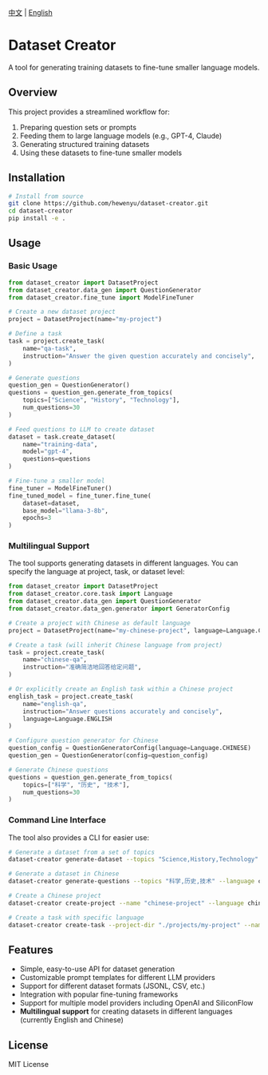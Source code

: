 [中文](README_zh.md) | [English](README.md)


# Dataset Creator

A tool for generating training datasets to fine-tune smaller language models.



## Overview

This project provides a streamlined workflow for:

1. Preparing question sets or prompts
2. Feeding them to large language models (e.g., GPT-4, Claude)
3. Generating structured training datasets
4. Using these datasets to fine-tune smaller models

## Installation

```bash
# Install from source
git clone https://github.com/hewenyu/dataset-creator.git
cd dataset-creator
pip install -e .
```

## Usage

### Basic Usage

```python
from dataset_creator import DatasetProject
from dataset_creator.data_gen import QuestionGenerator
from dataset_creator.fine_tune import ModelFineTuner

# Create a new dataset project
project = DatasetProject(name="my-project")

# Define a task
task = project.create_task(
    name="qa-task",
    instruction="Answer the given question accurately and concisely",
)

# Generate questions
question_gen = QuestionGenerator()
questions = question_gen.generate_from_topics(
    topics=["Science", "History", "Technology"],
    num_questions=30
)

# Feed questions to LLM to create dataset
dataset = task.create_dataset(
    name="training-data",
    model="gpt-4",
    questions=questions
)

# Fine-tune a smaller model
fine_tuner = ModelFineTuner()
fine_tuned_model = fine_tuner.fine_tune(
    dataset=dataset,
    base_model="llama-3-8b",
    epochs=3
)
```

### Multilingual Support

The tool supports generating datasets in different languages. You can specify the language at project, task, or dataset level:

```python
from dataset_creator import DatasetProject
from dataset_creator.core.task import Language
from dataset_creator.data_gen import QuestionGenerator
from dataset_creator.data_gen.generator import GeneratorConfig

# Create a project with Chinese as default language
project = DatasetProject(name="my-chinese-project", language=Language.CHINESE)

# Create a task (will inherit Chinese language from project)
task = project.create_task(
    name="chinese-qa",
    instruction="准确简洁地回答给定问题",
)

# Or explicitly create an English task within a Chinese project
english_task = project.create_task(
    name="english-qa",
    instruction="Answer questions accurately and concisely",
    language=Language.ENGLISH
)

# Configure question generator for Chinese
question_config = QuestionGeneratorConfig(language=Language.CHINESE)
question_gen = QuestionGenerator(config=question_config)

# Generate Chinese questions
questions = question_gen.generate_from_topics(
    topics=["科学", "历史", "技术"],
    num_questions=30
)
```

### Command Line Interface

The tool also provides a CLI for easier use:

```bash
# Generate a dataset from a set of topics
dataset-creator generate-dataset --topics "Science,History,Technology" --output my_dataset.jsonl

# Generate a dataset in Chinese
dataset-creator generate-questions --topics "科学,历史,技术" --language chinese --output chinese_questions.json

# Create a Chinese project
dataset-creator create-project --name "chinese-project" --language chinese

# Create a task with specific language
dataset-creator create-task --project-dir "./projects/my-project" --name "chinese-task" --instruction "用中文回答问题" --language chinese
```

## Features

- Simple, easy-to-use API for dataset generation
- Customizable prompt templates for different LLM providers
- Support for different dataset formats (JSONL, CSV, etc.)
- Integration with popular fine-tuning frameworks
- Support for multiple model providers including OpenAI and SiliconFlow
- **Multilingual support** for creating datasets in different languages (currently English and Chinese)

## License

MIT License
